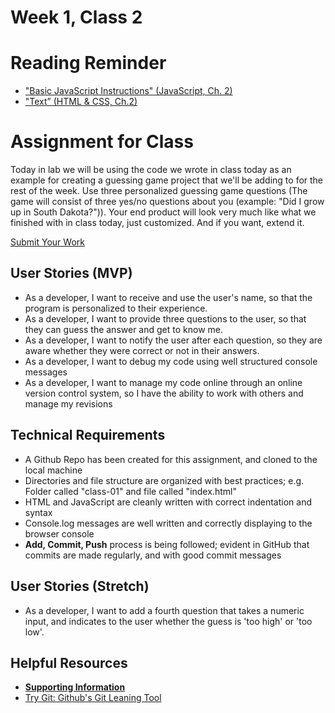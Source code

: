 # Week 1, Class 2

# Reading Reminder
* ["Basic JavaScript Instructions" (JavaScript, Ch. 2)]()
* ["Text” (HTML & CSS, Ch.2)]()

# Assignment for Class
Today in lab we will be using the code we wrote in class today as an example for creating a guessing game project that we'll be adding to for the rest of the week. Use three personalized guessing game questions (The game will consist of three yes/no questions about you (example: "Did I grow up in South Dakota?")). Your end product will look very much like what we finished with in class today, just customized. And if you want, extend it.

[Submit Your Work]()

## User Stories (MVP)
 - As a developer, I want to receive and use the user's name, so that the program is personalized to their experience.
 - As a developer, I want to provide three questions to the user, so that they can guess the answer and get to know me.
 - As a developer, I want to notify the user after each question, so they are aware whether they were correct or not in their answers.
 - As a developer, I want to debug my code using well structured console messages
 - As a developer, I want to manage my code online through an online version control system, so I have the ability to work with others and manage my revisions

## Technical Requirements
 - A Github Repo has been created for this assignment, and cloned to the local machine
 - Directories and file structure are organized with best practices; e.g. Folder called "class-01" and file called "index.html"
 - HTML and JavaScript are cleanly written with correct indentation and syntax
 - Console.log messages are well written and correctly displaying to the browser console
 - **Add, Commit, Push** process is being followed; evident in GitHub that commits are made regularly, and with good commit messages

## User Stories (Stretch)
 - As a developer, I want to add a fourth question that takes a numeric input, and indicates to the user whether the guess is 'too high' or 'too low'.

## Helpful Resources
- [**Supporting Information**](support.md)
- [Try Git: Github's Git Leaning Tool](https://try.github.io/levels/1/challenges/1)
